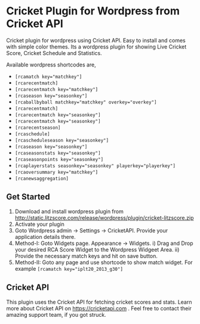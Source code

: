 # Cricket Plugin for Wordpress from Cricket API
Cricket plugin for wordpress using Cricket API.  Easy to install and comes with simple color themes. Its a wordpress plugin for showing Live Cricket Score, Cricket Schedule and Statistics.

Available wordpress shortcodes are,
* `[rcamatch key="matchkey"]`
* `[rcarecentmatch]`
* `[rcarecentmatch key="matchkey"]`
* `[rcaseason key="seasonkey"]`
* `[rcaballbyball matchkey="matchkey" overkey="overkey"]`
* `[rcarecentmatch]`
* `[rcarecentmatch key="seasonkey"]`
* `[rcarecentmatch key="seasonkey"]`
* `[rcarecentseason]`
* `[rcaschedule]`
* `[rcascheduleseason key="seasonkey"]`
* `[rcaseason key="seasonkey"]`
* `[rcaseasonstats key="seasonkey"]`
* `[rcaseasonpoints key="seasonkey"]`
* `[rcaplayerstats seasonkey="seasonkey" playerkey="playerkey"]`
* `[rcaoversummary key="matchkey"]`
* `[rcanewsaggregation]`



## Get Started
1. Download and install wordpress plugin from http://static.litzscore.com/release/wordpress/plugin/cricket-litzscore.zip
2. Activate your plugin
3. Goto Wordpress admin -> Settings -> CricketAPI. Provide your application details there.
4. Method-I:
    Goto Widgets page. Appearance -> Widgets.
      i)  Drag and Drop your desired RCA Score Widget to the Wordpress Widgeet Area.
      ii) Provide the necessary match keys and hit on save button.
5. Method-II:
    Goto any page and use shortcode to show match widget. 
    For example `[rcamatch key="iplt20_2013_g30"]`

## Cricket API
This plugin uses the Cricket API for fetching cricket scores and stats. Learn more about Cricket API on https://cricketapi.com . Feel free to contact their amazing support team, if you got struck.
